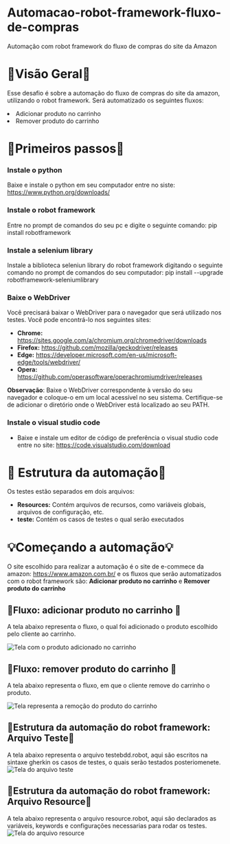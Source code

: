 # Automacao-robot-framework-fluxo-de-compras
Automação com robot framework do fluxo de compras do site da Amazon

# 👀Visão Geral👀 #
Esse desafio é sobre a automação do fluxo de compras do site da amazon, utilizando o robot framework. Será automatizado os seguintes fluxos:
<li>Adicionar produto no carrinho</li>
<li>Remover produto do carrinho</li>

# 🏃Primeiros passos🏃 #
### Instale o python ###
Baixe e instale o python em seu computador entre no siste: https://www.python.org/downloads/
### Instale o robot framework ###
Entre no prompt de comandos do seu pc e digite o seguinte comando: pip install robotframework
### Instale a selenium library ###
Instale a biblioteca seleniun library do robot framework digitando o seguinte comando no prompt de comandos do seu computador: pip install --upgrade robotframework-seleniumlibrary
### Baixe o WebDriver ###
Você precisará baixar o WebDriver para o navegador que será utilizado nos testes. Você pode encontrá-lo nos seguintes sites:
+ **Chrome:** https://sites.google.com/a/chromium.org/chromedriver/downloads
+ **Firefox:** https://github.com/mozilla/geckodriver/releases
+ **Edge:** https://developer.microsoft.com/en-us/microsoft-edge/tools/webdriver/
+ **Opera:** https://github.com/operasoftware/operachromiumdriver/releases

**Observação**: Baixe o WebDriver correspondente à versão do seu navegador e coloque-o em um local acessível no seu sistema. Certifique-se de adicionar o diretório onde o WebDriver está localizado ao seu PATH.
### Instale o visual studio code ###
+ Baixe e instale um editor de código de preferência o visual studio code entre no site: https://code.visualstudio.com/download
# 🔨 Estrutura da automação🔨  #
Os testes estão separados em dois arquivos:
+ **Resources:** Contém arquivos de recursos, como variáveis globais, arquivos de configuração, etc.
+ **teste:** Contém os casos de testes o qual serão executados

# 💡Começando a automação💡 #
O site escolhido para realizar a automação é o site de e-commece da amazon: https://www.amazon.com.br/ e os fluxos que serão automatizados com o robot framework são: **Adicionar produto no carrinho** e **Remover produto do carrinho**

## 🚗Fluxo: adicionar produto no carrinho 🚗 ##
A tela abaixo representa o fluxo, o qual foi adicionado o produto escolhido pelo cliente ao carrinho. 

![Tela com o produto adicionado no carrinho](https://imgur.com/hc87h2u.png)

## 🤏Fluxo: remover produto do carrinho 🤏 ##
A tela abaixo representa o fluxo, em que o cliente remove do carrinho o produto.

![Tela representa a remoção do produto do carrinho](https://imgur.com/IGwPGdV.png)

## 🔎Estrutura da automação do robot framework: Arquivo Teste🔎 ##
A tela abaixo representa o arquivo testebdd.robot, aqui são escritos na sintaxe gherkin os casos de testes, o quais serão testados posteriomenete. 
![Tela do arquivo teste](https://imgur.com/6YSXmqe.png)

## 🔎Estrutura da automação do robot framework: Arquivo Resource🔎 ##
A tela abaixo representa o arquivo resource.robot, aqui são declarados as variáveis, keywords e configurações necessarias para rodar os testes.  
![Tela do arquivo resource](https://imgur.com/Hb0R06x.png)



